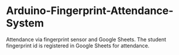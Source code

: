 # Arduino-Fingerprint-Attendance-System
Attendance via fingerprint sensor and Google Sheets. The student fingerprint id is registered in Google Sheets for attendance.
